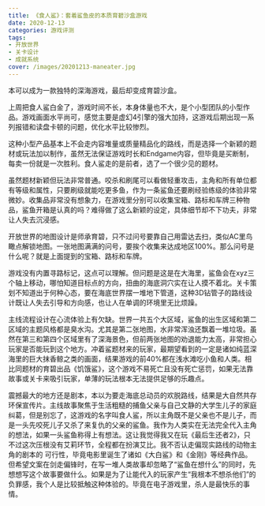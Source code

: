```yaml
---
title: 《食人鲨》：套着鲨鱼皮的本质育碧沙盒游戏
date: 2020-12-13
categories: 游戏评测
tags: 
- 开放世界
- 关卡设计
- 成就系统
cover: /images/20201213-maneater.jpg
---
```


本可以成为一款独特的深海游戏，最后却变成育碧沙盒。

<!--more-->

上周把食人鲨白金了，游戏时间不长，本身体量也不大，是个小型团队的小型作品。游戏画面水平尚可，感觉主要是虚幻4引擎的强大加持，这游戏后期出现一系列报错和读盘卡顿的问题，优化水平比较惨烈。

这种小型产品基本上不会走内容堆量或质量精品化的路线，而是选择一个新颖的题材或玩法加以制作，虽然无法保证游戏时长和Endgame内容，但毕竟是买断制，每卖一份就是一次胜利。食人鲨走的是前者，选了一个很少见的题材。

虽然题材新颖但玩法非常普通。咬杀和刷尾可以看做轻重攻击，主角和所有单位都有等级和属性，只要刷级就能吃更多鱼，作为一条鲨鱼还要刷经验练级的体验非常微妙。收集品非常没有想象力，在游戏里分别可以收集宝箱、路标和车牌三种物品，鲨鱼开箱是认真的吗？难得做了这么新颖的设定，具体细节却不下功夫，非常让人失去沉浸感。

开放世界的地图设计是师承育碧，只不过问号要靠自己用雷达去扫，类似AC里鸟瞰点解锁地图。一张地图满满的问号，要挨个收集来达成地区100%。那么问号是什么呢？就是上面提到的宝箱、路标和车牌。

游戏没有内置寻路标记，这点可以理解。但问题是这是在大海里，鲨鱼会在xyz三个轴上移动，哪怕知道目标点的方向，扭曲的海底洞穴实在让人摸不着北。关卡策划不知道出于何种心态，要在海底世界摆一堆地下管道，这种3D钻管子的路线设计既让人失去引导和方向感，也让人在单调的环境里无比烦躁。

主线流程设计在心流体验上有欠缺。世界一共五个大区域，鲨鱼的出生区域和第二区域的主题风格都是臭水沟。尤其是第二张地图，水非常浑浊还飘着一堆垃圾。虽然在第三和第四个区域里有了深海景色，但前两张地图的劝退能力太高，非常担心玩家是否能玩到这个地方。冲着鲨题材来的玩家，最期望看到的一定是诸如纯蓝深海里的巨大抹香鲸之类的画面，结果游戏的前40%都在浅水滩吃小鱼和人类。相比同题材的育碧出品《饥饿鲨》，这个游戏不易死亡且没有死亡惩罚，如果无法靠故事或关卡来吸引玩家，单薄的玩法根本无法提供足够的乐趣点。

 震撼最大的地方还是剧本，本以为要走海底总动员的欢脱路线，结果是大自然共存环保宣传片。主线故事聚焦于生活粗糙的捕鱼父亲与自己文静的大学生儿子的家庭纠葛，但是别忘了，这游戏的名字叫食人鲨，所以主角既不是父亲也不是儿子，而是一头先咬死儿子又杀了来复仇的父亲的鲨鱼。我作为人类实在无法完全代入主角的想法，如果一头鲨鱼称得上有想法。这让我觉得我又在玩《最后生还者2》，只不过这次压根没有艾莉环节，全程都在扮演艾比。我不否认走偏现实路线的动物主角的剧本的   可行性，毕竟电影里诞生了诸如《大白鲨》和《金刚》等经典作品。但希望文案在剑走偏锋时，在写一堆人类故事却忽略了“鲨鱼在想什么”的同时，先想想写这个故事要做什么。如果是为了让能代入的玩家产生“我根本不想杀他们”的负罪感，我个人是比较抵触这种体验的。毕竟在电子游戏里，杀人是最快乐的事情。
